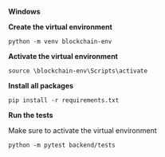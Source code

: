**Windows**

**Create the virtual environment**

```
python -m venv blockchain-env
```

**Activate the virtual environment**

```
source \blockchain-env\Scripts\activate
```

**Install all packages**

```
pip install -r requirements.txt
```

**Run the tests**

Make sure to activate the virtual environment
```
python -m pytest backend/tests
```